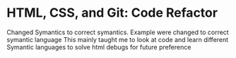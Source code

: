 # HTML, CSS, and Git: Code Refactor


Changed Symantics to correct symantics.
Example <divs> were changed to correct symantic language
This mainly taught me to look at code and learn different Symantic languages to solve html debugs for future preference

